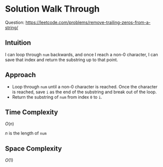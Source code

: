 # Solution Walk Through
Question: https://leetcode.com/problems/remove-trailing-zeros-from-a-string/

## Intuition
I can loop through `num` backwards, and once I reach a non-0 character, I can save that index and return the substring up to that point.

## Approach
- Loop through `num` until a non-0 character is reached. Once the character is reached, save `i` as the end of the substring and break out of the loop.
- Return the substring of `num` from index `0` to `i`.

## Time Complexity
$O(n)$

$n$ is the length of `num`

## Space Complexity
$O(1)$